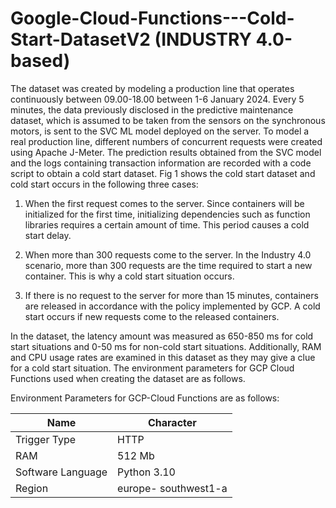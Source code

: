 # Google-Cloud-Functions---Cold-Start-DatasetV2 (INDUSTRY 4.0-based)

The dataset was created by modeling a production line that operates continuously between 09.00-18.00 between 1-6 January 2024. Every 5 minutes, the data previously disclosed in the predictive maintenance dataset, which is assumed to be taken from the sensors on the synchronous motors, is sent to the SVC ML model deployed on the server. To model a real production line, different numbers of concurrent requests were created using Apache J-Meter. The prediction results obtained from the SVC model and the logs containing transaction information are recorded with a code script to obtain a cold start dataset. Fig 1 shows the cold start dataset and cold start occurs in the following three cases:

1) When the first request comes to the server. Since containers will be initialized for the first time, initializing dependencies such as function libraries requires a certain amount of time. This period causes a cold start delay.

2) When more than 300 requests come to the server. In the Industry 4.0 scenario, more than 300 requests are the time required to start a new container. This is why a cold start situation occurs.

3) If there is no request to the server for more than 15 minutes, containers are released in accordance with the policy implemented by GCP. A cold start occurs if new requests come to the released containers.

In the dataset, the latency amount was measured as 650-850 ms for cold start situations and 0-50 ms for non-cold start situations. Additionally, RAM and CPU usage rates are examined in this dataset as they may give a clue for a cold start situation. The environment parameters for GCP Cloud Functions used when creating the dataset are as follows.


Environment Parameters for GCP-Cloud Functions are as follows:


| Name     | Character |
| ---      | ---       |
| Trigger Type | HTTP  |
| RAM     |512 Mb     |
| Software Language     | Python 3.10       |
| Region     | europe- southwest1-a  |
